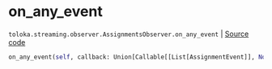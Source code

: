 # on_any_event
`toloka.streaming.observer.AssignmentsObserver.on_any_event` | [Source code](https://github.com/Toloka/toloka-kit/blob/v0.1.24/src/streaming/observer.py#L364)

```python
on_any_event(self, callback: Union[Callable[[List[AssignmentEvent]], None], Callable[[List[AssignmentEvent]], Awaitable[None]]])
```

